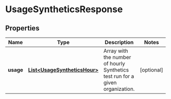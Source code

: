 

# UsageSyntheticsResponse

## Properties

Name | Type | Description | Notes
------------ | ------------- | ------------- | -------------
**usage** | [**List&lt;UsageSyntheticsHour&gt;**](UsageSyntheticsHour.md) | Array with the number of hourly Synthetics test run for a given organization. |  [optional]




